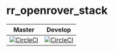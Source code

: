 # rr_openrover_stack

Master|Develop
---|---
[![CircleCI](https://circleci.com/gh/RoverRobotics/rr_openrover_ros1/tree/master.svg?style=svg)](https://circleci.com/gh/RoverRobotics/rr_openrover_ros1/tree/master)|[![CircleCI](https://circleci.com/gh/RoverRobotics/rr_openrover_ros1/tree/develop.svg?style=svg)](https://circleci.com/gh/RoverRobotics/rr_openrover_ros1/tree/develop)
